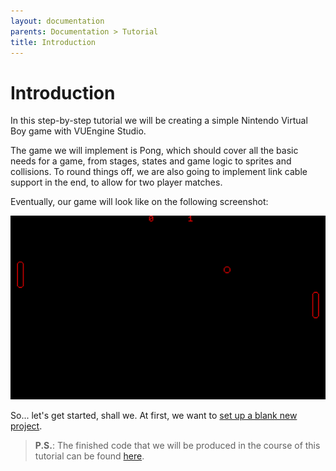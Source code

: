 ```yaml
---
layout: documentation
parents: Documentation > Tutorial
title: Introduction
---
```


# Introduction

In this step-by-step tutorial we will be creating a simple Nintendo Virtual Boy game with VUEngine Studio.

The game we will implement is Pong, which should cover all the basic needs for a game, from stages, states and game logic to sprites and collisions. To round things off, we are also going to implement link cable support in the end, to allow for two player matches.

Eventually, our game will look like on the following screenshot:

<a href="/documentation/images/tutorial/the-game.png" data-toggle="lightbox" data-gallery="gallery"><img src="/documentation/images/tutorial/the-game.png"/></a>

So... let's get started, shall we. At first, we want to [set up a blank new project](/documentation/tutorial/project-setup/).

> **P.S.**: The finished code that we will be produced in the course of this tutorial can be found [here](https://github.com/VUEngine/Pong).
